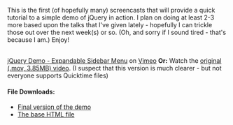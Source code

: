 This is the first (of hopefully many) screencasts that will provide a
quick tutorial to a simple demo of jQuery in action. I plan on doing at
least 2-3 more based upon the talks that I've given lately - hopefully I
can trickle those out over the next week(s) or so. (Oh, and sorry if I
sound tired - that's because I am.) Enjoy!

\
[jQuery Demo - Expandable Sidebar
Menu](http://www.vimeo.com/clip=116991) on
[Vimeo](http://www.vimeo.com/) **Or:** Watch the [original (.mov,
3.85MB) video](http://jquery.com/files/videos/jquery-dl-demo.mov). (I
suspect that this version is much clearer - but not everyone supports
Quicktime files)

#### File Downloads:

-   [Final version of the
    demo](http://jquery.com/files/demo/dl-done.html)
-   [The base HTML file](http://jquery.com/files/demo/dl.html%20)

